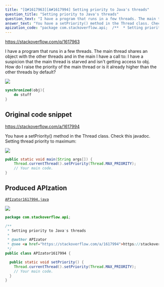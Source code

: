 ```yaml
---
title: "[Q#1617963][A#1617994] Setting priority to Java's threads"
question_title: "Setting priority to Java's threads"
question_text: "I have a program that runs in a few threads. The main thread shares an object with the other threads and in the main I have a call to: I have a suspicion that the main thread is starved and isn't getting access to obj. How do I raise the priority of the main thread or is it already higher than the other threads by default?"
answer_text: "You have a setPriority() method in the Thread class. Check this javadoc. Setting thread priority to maximum:"
apization_code: "package com.stackoverflow.api;  /**  * Setting priority to Java's threads  *  * @author APIzator  * @see <a href=\"https://stackoverflow.com/a/1617994\">https://stackoverflow.com/a/1617994</a>  */ public class APIzator1617994 {    public static void setPriority() {     Thread.currentThread().setPriority(Thread.MAX_PRIORITY);     // Your main code.   } }"
---
```


https://stackoverflow.com/q/1617963

I have a program that runs in a few threads. The main thread shares an object with the other threads and in the main I have a call to:
I have a suspicion that the main thread is starved and isn&#x27;t getting access to obj. How do I raise the priority of the main thread or is it already higher than the other threads by default?


<div class="code-logo"><img src="/stackoverflow.png" /></div>

```java
synchronized(obj){
    do stuff
}
```


## Original code snippet

https://stackoverflow.com/a/1617994

You have a setPriority() method in the Thread class.
Check this javadoc.
Setting thread priority to maximum:

<div class="code-logo"><img src="/stackoverflow.png" /></div>

```java
public static void main(String args[]) {
    Thread.currentThread().setPriority(Thread.MAX_PRIORITY);
    // Your main code.
}
```

## Produced APIzation

[`APIzator1617994.java`](https://github.com/pasqualesalza/apization/raw/main/data/search/APIzator1617994.java)

<div class="code-logo"><img src="/apizator.png" /></div>

```java
package com.stackoverflow.api;

/**
 * Setting priority to Java's threads
 *
 * @author APIzator
 * @see <a href="https://stackoverflow.com/a/1617994">https://stackoverflow.com/a/1617994</a>
 */
public class APIzator1617994 {

  public static void setPriority() {
    Thread.currentThread().setPriority(Thread.MAX_PRIORITY);
    // Your main code.
  }
}

```